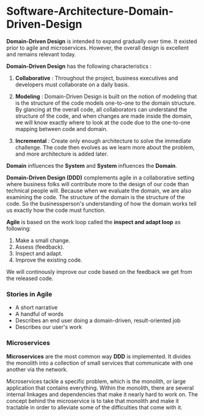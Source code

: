 # Software-Architecture-Domain-Driven-Design

**Domain-Driven Design** is intended to expand gradually over time. It existed prior to agile and microservices. However, the overall design is excellent and remains relevant today. 

**Domain-Driven Design** has the following characteristics :

1. **Collaborative** : Throughout the project, business executives and developers must collaborate on a daily basis.

2. **Modeling** : Domain-Driven Design is built on the notion of modeling that is the structure of the code models one-to-one to the domain structure. By glancing at the overall code, all collaborators can understand the structure of the code, and when changes are made inside the domain, we will know exactly where to look at the code due to the one-to-one mapping between code and domain.  

3. **Incremental** : Create only enough architecture to solve the immediate challenge. The code then evolves as we learn more about the problem, and more architecture is added later. 

**Domain** influences the **System** and **System** influences the **Domain**. 

**Domain-Driven Design (DDD)** complements agile in a collaborative setting where business folks will contribute more to the design of our code than technical people will. Because when we evaluate the domain, we are also examining the code. The structure of the domain is the structure of the code. So the businessperson's understanding of how the domain works tell us exactly how the code must function.

**Agile** is based on the work loop called the **inspect and adapt loop** as following:

1. Make a small change.
2. Assess (feedback).
3. Inspect and adapt. 
4. Improve the existing code. 

We will continously improve our code based on the feedback we get from the released code. 

### Stories in Agile

- A short narrative
- A handful of words
- Describes an end user doing a domain-driven, result-oriented job 
- Describes our user's work

### Microservices

**Microservices** are the most common way **DDD** is implemented. It divides the monolith into a collection of small services that communicate with one another via the network.

Microservices tackle a specific problem, which is the monolith, or large application that contains everything. Within the monolith, there are several internal linkages and dependencies that make it nearly hard to work on. The concept behind the microservice is to take that monolith and make it tractable in order to alleviate some of the difficulties that come with it.
